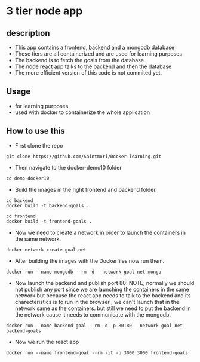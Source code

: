 # 3 tier node app

## description 

- This app contains a frontend, backend and a mongodb database
- These tiers are all containerized and are used for learning purposes
- The backend is to fetch the goals from the database 
- The node react app talks to the backend and then the database
- The more efficient version of this code is not commited yet.

## Usage

- for learning purposes
- used with docker to containerize the whole application

## How to use this

- First clone the repo
```
git clone https://github.com/Saintmori/Docker-learning.git
```
- Then navigate to the docker-demo10 folder
```
cd demo-docker10
```
- Build the images in the right frontend and backend folder.
```
cd backend 
docker build -t backend-goals .
```
```
cd frontend
docker build -t frontend-goals .
```
- Now we need to create a network in order to launch the containers in the same network.
```
docker network create goal-net
```
- After building the images with the Dockerfiles now run them.

```
docker run --name mongodb --rm -d --network goal-net mongo 
```
- Now launch the backend and publish port 80: NOTE; normally we should not publish any port since we are launching the containers in the same network but because the react app needs to talk to the backend and its charecteristics is to run in the browser , we can't launch that in the network same as the containers. but still we need to put the backend in the network cause it needs to communicate with the mongodb.
```
docker run --name backend-goal --rm -d -p 80:80 --network goal-net backend-goals
```
- Now we run the react app
```
docker run --name frontend-goal --rm -it -p 3000:3000 frontend-goals 
```
